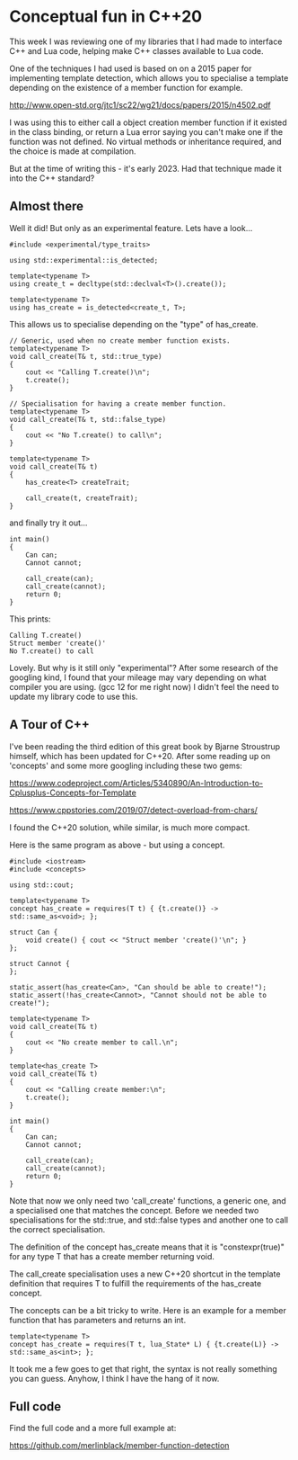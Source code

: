 Conceptual fun in C++20
=======================

This week I was reviewing one of my libraries that I had made to interface C++ and Lua code, helping make C++ classes available to Lua code.

One of the techniques I had used is based on on a 2015 paper for implementing template detection, which allows you to specialise a template depending on the existence of a member function for example. 

http://www.open-std.org/jtc1/sc22/wg21/docs/papers/2015/n4502.pdf

I was using this to either call a object creation member function if it existed in the class binding, or return a Lua error saying you can't make one if the function was not defined. No virtual methods or inheritance required, and the choice is made at compilation.

But at the time of writing this - it's early 2023. Had that technique made it into the C++ standard?

Almost there
------------

Well it did! But only as an experimental feature. Lets have a look...

```language=C++
#include <experimental/type_traits>

using std::experimental::is_detected;

template<typename T>
using create_t = decltype(std::declval<T>().create());

template<typename T>
using has_create = is_detected<create_t, T>;
```

This allows us to specialise depending on the "type" of has_create.

```language=C++
// Generic, used when no create member function exists.
template<typename T>
void call_create(T& t, std::true_type)
{
	cout << "Calling T.create()\n";
	t.create();
}

// Specialisation for having a create member function.
template<typename T>
void call_create(T& t, std::false_type)
{
	cout << "No T.create() to call\n";
}

template<typename T>
void call_create(T& t)
{
	has_create<T> createTrait;

	call_create(t, createTrait);
}
```

and finally try it out...
```
int main()
{
	Can can;
	Cannot cannot;

	call_create(can);
	call_create(cannot);
	return 0;
}
```

This prints:
```
Calling T.create()
Struct member 'create()'
No T.create() to call
```

Lovely. But why is it still only "experimental"? After some research of the googling kind, I found that your mileage may vary depending on what compiler you are using. (gcc 12 for me right now) I didn't feel the need to update my library code to use this.

A Tour of C++
-------------
I've been reading the third edition of this great book by Bjarne Stroustrup himself, which has been updated for C++20. After some reading up on 'concepts' and some more googling including these two gems:

https://www.codeproject.com/Articles/5340890/An-Introduction-to-Cplusplus-Concepts-for-Template

https://www.cppstories.com/2019/07/detect-overload-from-chars/

I found the C++20 solution, while similar, is much more compact.

Here is the same program as above - but using a concept.
```language=C++
#include <iostream>
#include <concepts>

using std::cout;

template<typename T>
concept has_create = requires(T t) { {t.create()} -> std::same_as<void>; };

struct Can {
	void create() { cout << "Struct member 'create()'\n"; }
};

struct Cannot {
};

static_assert(has_create<Can>, "Can should be able to create!");
static_assert(!has_create<Cannot>, "Cannot should not be able to create!");

template<typename T>
void call_create(T& t)
{
	cout << "No create member to call.\n";
}

template<has_create T>
void call_create(T& t)
{
	cout << "Calling create member:\n";
	t.create();
}

int main()
{
	Can can;
	Cannot cannot;

	call_create(can);
	call_create(cannot);
	return 0;
}
```

Note that now we only need two 'call_create' functions, a generic one, and a specialised one that matches the concept. Before we needed two specialisations for the std::true, and std::false types and another one to call the correct specialisation.

The definition of the concept has_create means that it is "constexpr(true)" for any type T that has a create member returning void.

The call_create specialisation uses a new C++20 shortcut in the template definition that requires T to fulfill the requirements of the has_create concept.

The concepts can be a bit tricky to write. Here is an example for a member function that has parameters and returns an int.

```language=C++
template<typename T>
concept has_create = requires(T t, lua_State* L) { {t.create(L)} -> std::same_as<int>; };
```

It took me a few goes to get that right, the syntax is not really something you can guess. Anyhow, I think I have the hang of it now.

Full code
---------
Find the full code and a more full example at:

https://github.com/merlinblack/member-function-detection
